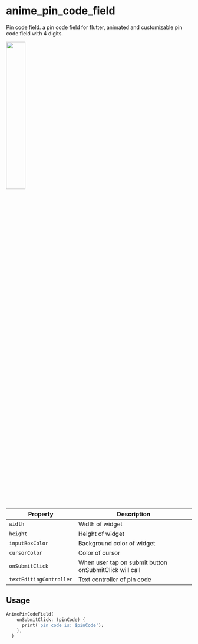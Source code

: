 # anime_pin_code_field

Pin code field.
a pin code field for flutter, animated and customizable pin code field with 4 digits.

<img src="https://user-images.githubusercontent.com/32927238/110088697-7adf8480-7d95-11eb-9367-69051b1d4815.gif" width="32%">

| Property | Description |
| --- | --- |
| `width` | Width of widget |
| `height` | Height of widget |
| `inputBoxColor` | Background color of widget |
| `cursorColor` | Color of cursor |
| `onSubmitClick` | When user tap on submit button onSubmitClick will call  |
| `textEditingController` | Text controller of pin code  |



Usage
-----

```dart
AnimePinCodeField(
    onSubmitClick: (pinCode) {
      print('pin code is: $pinCode');
    },
  )
```
